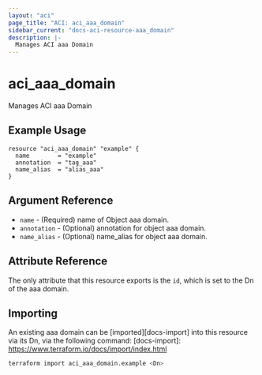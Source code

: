 ```yaml
---
layout: "aci"
page_title: "ACI: aci_aaa_domain"
sidebar_current: "docs-aci-resource-aaa_domain"
description: |-
  Manages ACI aaa Domain
---
```


# aci_aaa_domain #

Manages ACI aaa Domain

## Example Usage ##

```hcl
resource "aci_aaa_domain" "example" {
  name        = "example"
  annotation  = "tag_aaa"
  name_alias  = "alias_aaa"
}
```

## Argument Reference ##

* `name` - (Required) name of Object aaa domain.
* `annotation` - (Optional) annotation for object aaa domain.
* `name_alias` - (Optional) name_alias for object aaa domain.

## Attribute Reference ##

The only attribute that this resource exports is the `id`, which is set to the Dn of the aaa domain.

## Importing ##

An existing aaa domain can be [imported][docs-import] into this resource via its Dn, via the following command:
[docs-import]: <https://www.terraform.io/docs/import/index.html>

```bash
terraform import aci_aaa_domain.example <Dn>
```
